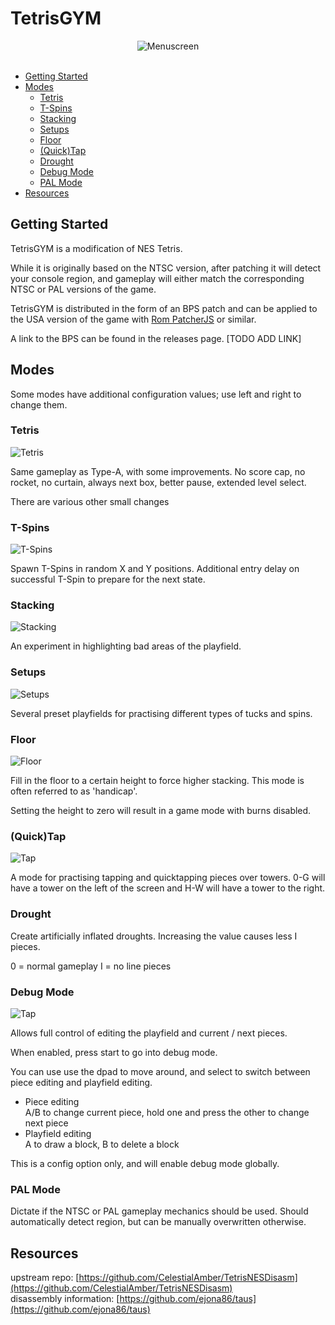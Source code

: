 
# TetrisGYM

<div align="center">
    <img src="./screens/menu.png" alt="Menuscreen">
    <br>
</div>
<br>

* [Getting Started](#guide)
* [Modes](#modes)
    * [Tetris](#tetris)
    * [T-Spins](#t-spins)
    * [Stacking](#stacking)
    * [Setups](#setups)
    * [Floor](#floor)
    * [(Quick)Tap](#%28quick%29-tap)
    * [Drought](#drought)
    * [Debug Mode](#debug-mode)
    * [PAL Mode](#pal-mode)
* [Resources](#resources)

## Getting Started

TetrisGYM is a modification of NES Tetris.

While it is originally based on the NTSC version, after patching it will detect your console region, and gameplay will either match the corresponding NTSC or PAL versions of the game.

TetrisGYM is distributed in the form of an BPS patch and can be applied to the USA version of the game with [Rom PatcherJS](https://www.romhacking.net/patch/) or similar.

A link to the BPS can be found in the releases page. [TODO ADD LINK]

## Modes

Some modes have additional configuration values; use left and right to change them.

### Tetris

![Tetris](/screens/play.png)

Same gameplay as Type-A, with some improvements. No score cap, no rocket, no curtain, always next box, better pause, extended level select.

There are various other small changes

### T-Spins

![T-Spins](/screens/tspins.png)

Spawn T-Spins in random X and Y positions. Additional entry delay on successful T-Spin to prepare for the next state.

### Stacking

![Stacking](/screens/stacking.png)

An experiment in highlighting bad areas of the playfield.

### Setups

![Setups](/screens/setups.png)

Several preset playfields for practising different types of tucks and spins.

### Floor

![Floor](/screens/floor.png)

Fill in the floor to a certain height to force higher stacking. This mode is often referred to as 'handicap'.

Setting the height to zero will result in a game mode with burns disabled.

### (Quick)Tap

![Tap](/screens/tap.png)

A mode for practising tapping and quicktapping pieces over towers. 0-G will have a tower on the left of the screen and H-W will have a tower to the right.

### Drought

Create artificially inflated droughts. Increasing the value causes less I pieces.

0 = normal gameplay I = no line pieces

### Debug Mode

![Tap](/screens/debug.png)

Allows full control of editing the playfield and current / next pieces.

When enabled, press start to go into debug mode.

You can use use the dpad to move around, and select to switch between piece editing and playfield editing.

* Piece editing  
        A/B to change current piece, hold one and press the other to change next piece
* Playfield editing  
        A to draw a block, B to delete a block

This is a config option only, and will enable debug mode globally.

### PAL Mode

Dictate if the NTSC or PAL gameplay mechanics should be used. Should automatically detect region, but can be manually overwritten otherwise.

## Resources

upstream repo: [https://github.com/CelestialAmber/TetrisNESDisasm](https://github.com/CelestialAmber/TetrisNESDisasm)  
disassembly information: [https://github.com/ejona86/taus](https://github.com/ejona86/taus)

